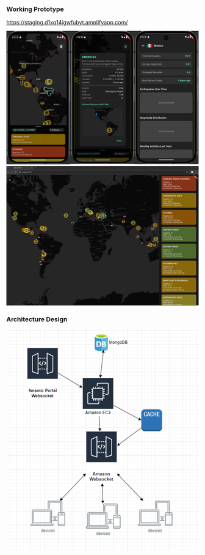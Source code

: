 ### Working Prototype
https://staging.d1xq14igwfubyt.amplifyapp.com/

![Screenshot](images/prototype_mobile_sample_4_12_2025.png)
![Screenshot](images/prototype_desktop_sample_3_31_2025.png)


### Architecture Design
![](images/design_v3.png)

<!--# ChatGPT-generated UI for Mobile and Desktop
 ![](images/ui.png)
![](images/ui_mobile.png) -->
